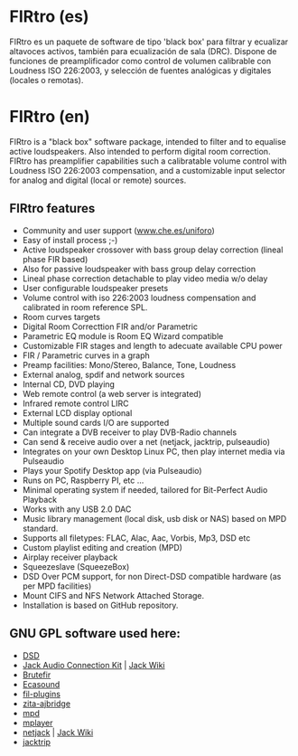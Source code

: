 # FIRtro (es)
FIRtro es un paquete de software de tipo 'black box' para filtrar y ecualizar altavoces activos, también para ecualización de sala (DRC). Dispone de funciones de preamplificador como control de volumen calibrable con Loudness ISO 226:2003, y selección de fuentes analógicas y digitales (locales o remotas).

# FIRtro (en)
FIRtro is a "black box" software package, intended to filter and to equalise active loudspeakers. Also intended to perform digital room correction. FIRtro has preamplifier capabilities such a calibratable volume control with Loudness ISO 226:2003 compensation, and a customizable input selector for analog and digital (local or remote) sources.

## FIRtro features
- Community and user support (www.che.es/uniforo)
- Easy of install process ;-)
- Active loudspeaker crossover with bass group delay correction (lineal phase FIR based)
- Also for passive loudspeaker with bass group delay correction
- Lineal phase correction detachable to play video media w/o delay
- User configurable loudspeaker presets
- Volume control with iso 226:2003 loudness compensation and calibrated in room reference SPL.
- Room curves targets
- Digital Room Correcttion FIR and/or Parametric
- Parametric EQ module is Room EQ Wizard compatible
- Customizable FIR stages and length to adecuate available CPU power
- FIR / Parametric curves in a graph
- Preamp facilities: Mono/Stereo, Balance, Tone, Loudness
- External analog, spdif and network sources
- Internal CD, DVD playing
- Web remote control (a web server is integrated)
- Infrared remote control LIRC
- External LCD display optional
- Multiple sound cards I/O are supported
- Can integrate a DVB receiver to play DVB-Radio channels
- Can send & receive audio over a net (netjack, jacktrip, pulseaudio)
- Integrates on your own Desktop Linux PC, then play internet media via Pulseaudio
- Plays your Spotify Desktop app (via Pulseaudio)
- Runs on PC, Raspberry PI, etc ...
- Minimal operating system if needed, tailored for Bit-Perfect Audio Playback
- Works with any USB 2.0 DAC
- Music library management (local disk, usb disk or NAS) based on MPD standard.
- Supports all filetypes: FLAC, Alac, Aac, Vorbis, Mp3, DSD etc
- Custom playlist editing and creation (MPD)
- Airplay receiver playback
- Squeezeslave (SqueezeBox)
- DSD Over PCM support, for non Direct-DSD compatible hardware (as per MPD facilities)
- Mount CIFS and NFS Network Attached Storage.
- Installation is based on GitHub repository.

## GNU GPL software used here:
- [DSD](https://github.com/rripio/DSD)
- [Jack Audio Connection Kit](http://www.jackaudio.org) | [Jack Wiki](https://github.com/jackaudio/jackaudio.github.com/wiki)
- [Brutefir](http://www.ludd.ltu.se/~torger/brutefir.html)
- [Ecasound](http://nosignal.fi/ecasound/)
- [fil-plugins](http://kokkinizita.linuxaudio.org/linuxaudio/)
- [zita-ajbridge](http://kokkinizita.linuxaudio.org/linuxaudio/)
- [mpd](https://www.musicpd.org)
- [mplayer](http://www.mplayerhq.hu/)
- [netjack](http://jackaudio.org/faq/netjack.html) | [Jack Wiki](https://github.com/jackaudio/jackaudio.github.com/wiki)
- [jacktrip](https://github.com/jcacerec/jacktrip)

